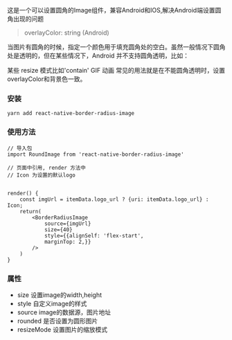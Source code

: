 这是一个可以设置圆角的Image组件，兼容Android和IOS,解决Android端设置圆角出现的问题
> overlayColor: string (Android)

  当图片有圆角的时候，指定一个颜色用于填充圆角处的空白。虽然一般情况下圆角处是透明的，但在某些情况下，Android 并不支持圆角透明，比如：

  某些 resize 模式比如'contain'
  GIF 动画
  常见的用法就是在不能圆角透明时，设置overlayColor和背景色一致。

### 安装
```
yarn add react-native-border-radius-image
```
### 使用方法
```
// 导入包
import RoundImage from 'react-native-border-radius-image'

// 页面中引用, render 方法中
// Icon 为设置的默认logo


render() {
    const imgUrl = itemData.logo_url ? {uri: itemData.logo_url} : Icon;
    return(
        <BorderRadiusImage
            source={imgUrl}
            size={40}
            style={{alignSelf: 'flex-start',
            marginTop: 2,}}
        />
    )
}
```

### 属性
- size 设置image的width,height
- style 自定义image的样式
- source image的数据源，图片地址
- rounded 是否设置为圆形图片
- resizeMode 设置图片的缩放模式